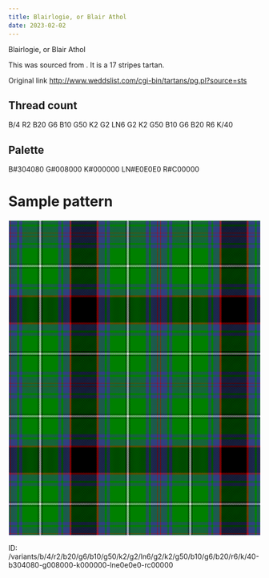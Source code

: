 ```yaml
---
title: Blairlogie, or Blair Athol
date: 2023-02-02
---
```

Blairlogie, or Blair Athol

This was sourced from <no value>.  It is a 17 stripes tartan.

Original link http://www.weddslist.com/cgi-bin/tartans/pg.pl?source=sts

## Thread count
B/4 R2 B20 G6 B10 G50 K2 G2 LN6 G2 K2 G50 B10 G6 B20 R6 K/40

## Palette
B#304080 G#008000 K#000000 LN#E0E0E0 R#C00000

# Sample pattern

![Tartan detail](tartan.png "B/4 R2 B20 G6 B10 G50 K2 G2 LN6 G2 K2 G50 B10 G6 B20 R6 K/40 tartan")

ID: /variants/b/4/r2/b20/g6/b10/g50/k2/g2/ln6/g2/k2/g50/b10/g6/b20/r6/k/40-b304080-g008000-k000000-lne0e0e0-rc00000